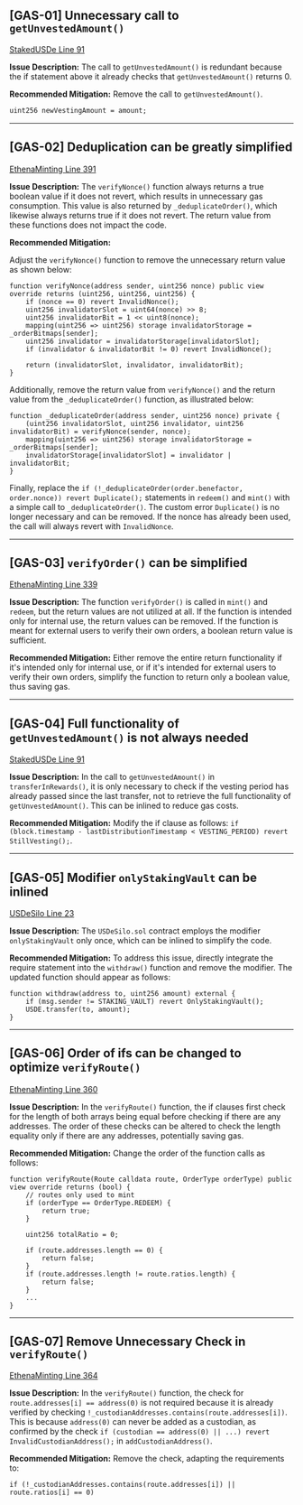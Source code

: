 ## [GAS-01] Unnecessary call to `getUnvestedAmount()`
[StakedUSDe Line 91](https://github.com/code-423n4/2023-10-ethena/blob/main/contracts/StakedUSDe.sol#L91)

**Issue Description:**
The call to `getUnvestedAmount()` is redundant because the if statement above it already checks that `getUnvestedAmount()` returns 0.

**Recommended Mitigation:**
Remove the call to `getUnvestedAmount()`.

```diff
uint256 newVestingAmount = amount;
```

---
## [GAS-02] Deduplication can be greatly simplified
[EthenaMinting Line 391](https://github.com/code-423n4/2023-10-ethena/blob/main/contracts/EthenaMinting.sol#L391)

**Issue Description:**
The `verifyNonce()` function always returns a true boolean value if it does not revert, which results in unnecessary gas consumption. This value is also returned by `_deduplicateOrder()`, which likewise always returns true if it does not revert. The return value from these functions does not impact the code.

**Recommended Mitigation:**

Adjust the `verifyNonce()` function to remove the unnecessary return value as shown below:

```solidity
function verifyNonce(address sender, uint256 nonce) public view override returns (uint256, uint256, uint256) {
	if (nonce == 0) revert InvalidNonce();
	uint256 invalidatorSlot = uint64(nonce) >> 8;
	uint256 invalidatorBit = 1 << uint8(nonce);
	mapping(uint256 => uint256) storage invalidatorStorage = _orderBitmaps[sender];
	uint256 invalidator = invalidatorStorage[invalidatorSlot];
	if (invalidator & invalidatorBit != 0) revert InvalidNonce();
	  
	return (invalidatorSlot, invalidator, invalidatorBit);
}
```

Additionally, remove the return value from `verifyNonce()` and the return value from the `_deduplicateOrder()` function, as illustrated below:

```solidity
function _deduplicateOrder(address sender, uint256 nonce) private {
	(uint256 invalidatorSlot, uint256 invalidator, uint256 invalidatorBit) = verifyNonce(sender, nonce);
	mapping(uint256 => uint256) storage invalidatorStorage = _orderBitmaps[sender];
	invalidatorStorage[invalidatorSlot] = invalidator | invalidatorBit;
}
```

Finally, replace the `if (!_deduplicateOrder(order.benefactor, order.nonce)) revert Duplicate();` statements in `redeem()` and `mint()` with a simple call to `_deduplicateOrder()`. The custom error `Duplicate()` is no longer necessary and can be removed. If the nonce has already been used, the call will always revert with `InvalidNonce`.

---
## [GAS-03] `verifyOrder()` can be simplified
[EthenaMinting Line 339](https://github.com/code-423n4/2023-10-ethena/blob/main/contracts/EthenaMinting.sol#L339)

**Issue Description:**
The function `verifyOrder()` is called in `mint()` and `redeem`, but the return values are not utilized at all. If the function is intended only for internal use, the return values can be removed. If the function is meant for external users to verify their own orders, a boolean return value is sufficient.

**Recommended Mitigation:**
Either remove the entire return functionality if it's intended only for internal use, or if it's intended for external users to verify their own orders, simplify the function to return only a boolean value, thus saving gas.

---
## [GAS-04] Full functionality of `getUnvestedAmount()` is not always needed
[StakedUSDe Line 91](https://github.com/code-423n4/2023-10-ethena/blob/main/contracts/StakedUSDe.sol#L91)

**Issue Description:**
In the call to `getUnvestedAmount()` in `transferInRewards()`, it is only necessary to check if the vesting period has already passed since the last transfer, not to retrieve the full functionality of `getUnvestedAmount()`. This can be inlined to reduce gas costs.

**Recommended Mitigation:**
Modify the if clause as follows: `if (block.timestamp - lastDistributionTimestamp < VESTING_PERIOD) revert StillVesting();`.

---
## [GAS-05] Modifier `onlyStakingVault` can be inlined
[USDeSilo Line 23](https://github.com/code-423n4/2023-10-ethena/blob/main/contracts/USDeSilo.sol#L23)

**Issue Description:**
The `USDeSilo.sol` contract employs the modifier `onlyStakingVault` only once, which can be inlined to simplify the code.

**Recommended Mitigation:**
To address this issue, directly integrate the require statement into the `withdraw()` function and remove the modifier. The updated function should appear as follows:

```solidity
function withdraw(address to, uint256 amount) external {
	if (msg.sender != STAKING_VAULT) revert OnlyStakingVault();
	USDE.transfer(to, amount);
}
```

---
## [GAS-06] Order of ifs can be changed to optimize `verifyRoute()`
[EthenaMinting Line 360](https://github.com/code-423n4/2023-10-ethena/blob/main/contracts/EthenaMinting.sol#L360)

**Issue Description:**
In the `verifyRoute()` function, the if clauses first check for the length of both arrays being equal before checking if there are any addresses. The order of these checks can be altered to check the length equality only if there are any addresses, potentially saving gas.

**Recommended Mitigation:**
Change the order of the function calls as follows:

```solidity
function verifyRoute(Route calldata route, OrderType orderType) public view override returns (bool) {
	// routes only used to mint
	if (orderType == OrderType.REDEEM) {
		return true;
	}
	
	uint256 totalRatio = 0;
	
	if (route.addresses.length == 0) {
		return false;
	}
	if (route.addresses.length != route.ratios.length) {
		return false;
	}
	...
}
```

---
## [GAS-07] Remove Unnecessary Check in `verifyRoute()`
[EthenaMinting Line 364](https://github.com/code-423n4/2023-10-ethena/blob/main/contracts/EthenaMinting.sol#L364)

**Issue Description:**
In the `verifyRoute()` function, the check for `route.addresses[i] == address(0)` is not required because it is already verified by checking `!_custodianAddresses.contains(route.addresses[i])`. This is because `address(0)` can never be added as a custodian, as confirmed by the check `if (custodian == address(0) || ...) revert InvalidCustodianAddress();` in `addCustodianAddress()`.

**Recommended Mitigation:**
Remove the check, adapting the requirements to:

```solidity
if (!_custodianAddresses.contains(route.addresses[i]) || route.ratios[i] == 0)
```
